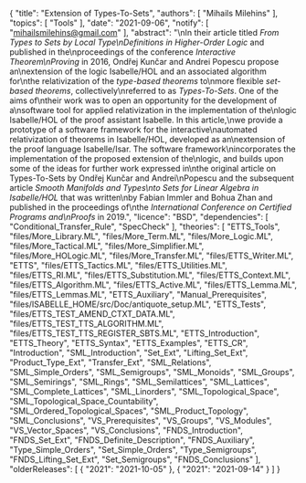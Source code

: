 {
    "title": "Extension of Types-To-Sets",
    "authors": [
        "Mihails Milehins"
    ],
    "topics": [
        "Tools"
    ],
    "date": "2021-09-06",
    "notify": [
        "mihailsmilehins@gmail.com"
    ],
    "abstract": "\nIn their article titled <i>From Types to Sets by Local Type\nDefinitions in Higher-Order Logic</i> and published in the\nproceedings of the conference <i>Interactive Theorem\nProving</i> in 2016, Ondřej Kunčar and Andrei Popescu propose an\nextension of the logic Isabelle/HOL and an associated algorithm for\nthe relativization of the <i>type-based theorems</i> to\nmore flexible <i>set-based theorems</i>, collectively\nreferred to as <i>Types-To-Sets</i>. One of the aims of\ntheir work was to open an opportunity for the development of a\nsoftware tool for applied relativization in the implementation of the\nlogic Isabelle/HOL of the proof assistant Isabelle. In this article,\nwe provide a prototype of a software framework for the interactive\nautomated relativization of theorems in Isabelle/HOL, developed as an\nextension of the proof language Isabelle/Isar. The software framework\nincorporates the implementation of the proposed extension of the\nlogic, and builds upon some of the ideas for further work expressed in\nthe original article on Types-To-Sets by Ondřej Kunčar and Andrei\nPopescu and the subsequent article <i>Smooth Manifolds and Types\nto Sets for Linear Algebra in Isabelle/HOL</i> that was written\nby Fabian Immler and Bohua Zhan and published in the proceedings of\nthe <i>International Conference on Certified Programs and\nProofs</i> in 2019.",
    "licence": "BSD",
    "dependencies": [
        "Conditional_Transfer_Rule",
        "SpecCheck"
    ],
    "theories": [
        "ETTS_Tools",
        "files/More_Library.ML",
        "files/More_Term.ML",
        "files/More_Logic.ML",
        "files/More_Tactical.ML",
        "files/More_Simplifier.ML",
        "files/More_HOLogic.ML",
        "files/More_Transfer.ML",
        "files/ETTS_Writer.ML",
        "ETTS",
        "files/ETTS_Tactics.ML",
        "files/ETTS_Utilities.ML",
        "files/ETTS_RI.ML",
        "files/ETTS_Substitution.ML",
        "files/ETTS_Context.ML",
        "files/ETTS_Algorithm.ML",
        "files/ETTS_Active.ML",
        "files/ETTS_Lemma.ML",
        "files/ETTS_Lemmas.ML",
        "ETTS_Auxiliary",
        "Manual_Prerequisites",
        "files/ISABELLE_HOME/src/Doc/antiquote_setup.ML",
        "ETTS_Tests",
        "files/ETTS_TEST_AMEND_CTXT_DATA.ML",
        "files/ETTS_TEST_TTS_ALGORITHM.ML",
        "files/ETTS_TEST_TTS_REGISTER_SBTS.ML",
        "ETTS_Introduction",
        "ETTS_Theory",
        "ETTS_Syntax",
        "ETTS_Examples",
        "ETTS_CR",
        "Introduction",
        "SML_Introduction",
        "Set_Ext",
        "Lifting_Set_Ext",
        "Product_Type_Ext",
        "Transfer_Ext",
        "SML_Relations",
        "SML_Simple_Orders",
        "SML_Semigroups",
        "SML_Monoids",
        "SML_Groups",
        "SML_Semirings",
        "SML_Rings",
        "SML_Semilattices",
        "SML_Lattices",
        "SML_Complete_Lattices",
        "SML_Linorders",
        "SML_Topological_Space",
        "SML_Topological_Space_Countability",
        "SML_Ordered_Topological_Spaces",
        "SML_Product_Topology",
        "SML_Conclusions",
        "VS_Prerequisites",
        "VS_Groups",
        "VS_Modules",
        "VS_Vector_Spaces",
        "VS_Conclusions",
        "FNDS_Introduction",
        "FNDS_Set_Ext",
        "FNDS_Definite_Description",
        "FNDS_Auxiliary",
        "Type_Simple_Orders",
        "Set_Simple_Orders",
        "Type_Semigroups",
        "FNDS_Lifting_Set_Ext",
        "Set_Semigroups",
        "FNDS_Conclusions"
    ],
    "olderReleases": [
        {
            "2021": "2021-10-05"
        },
        {
            "2021": "2021-09-14"
        }
    ]
}